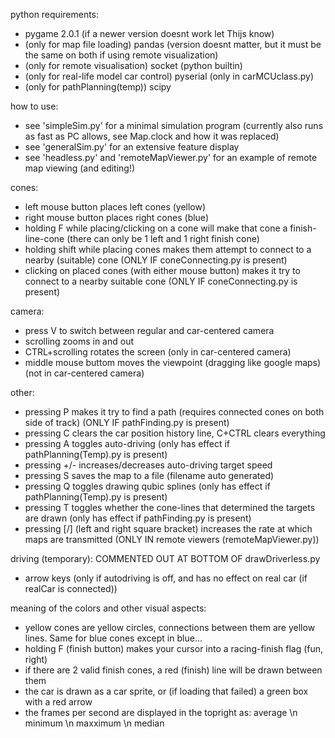 python requirements:
- pygame 2.0.1 (if a newer version doesnt work let Thijs know)
- (only for map file loading) pandas (version doesnt matter, but it must be the same on both if using remote visualization)
- (only for remote visualisation) socket (python builtin)
- (only for real-life model car control) pyserial (only in carMCUclass.py)
- (only for pathPlanning(temp)) scipy

how to use: <br/>
- see 'simpleSim.py' for a minimal simulation program (currently also runs as fast as PC allows, see Map.clock and how it was replaced)
- see 'generalSim.py' for an extensive feature display
- see 'headless.py' and 'remoteMapViewer.py' for an example of remote map viewing (and editing!)

cones:
- left mouse button places left cones (yellow)
- right mouse button places right cones (blue)
- holding F while placing/clicking on a cone will make that cone a finish-line-cone (there can only be 1 left and 1 right finish cone)
- holding shift while placing cones makes them attempt to connect to a nearby (suitable) cone (ONLY IF coneConnecting.py is present)
- clicking on placed cones (with either mouse button) makes it try to connect to a nearby suitable cone (ONLY IF coneConnecting.py is present)

camera:
- press V to switch between regular and car-centered camera
- scrolling zooms in and out
- CTRL+scrolling rotates the screen (only in car-centered camera)
- middle mouse buttom moves the viewpoint (dragging like google maps) (not in car-centered camera)

other:
- pressing P makes it try to find a path (requires connected cones on both side of track) (ONLY IF pathFinding.py is present)
- pressing C clears the car position history line, C+CTRL clears everything
- pressing A toggles auto-driving (only has effect if pathPlanning(Temp).py is present)
- pressing +/- increases/decreases auto-driving target speed
- pressing S saves the map to a file (filename auto generated)
- pressing Q toggles drawing qubic splines (only has effect if pathPlanning(Temp).py is present)
- pressing T toggles whether the cone-lines that determined the targets are drawn (only has effect if pathFinding.py is present)
- pressing [/] (left and right square bracket) increases the rate at which maps are transmitted (ONLY IN remote viewers (remoteMapViewer.py))

driving (temporary): COMMENTED OUT AT BOTTOM OF drawDriverless.py
- arrow keys (only if autodriving is off, and has no effect on real car (if realCar is connected))


meaning of the colors and other visual aspects: <br/>
- yellow cones are yellow circles, connections between them are yellow lines. Same for blue cones except in blue...
- holding F (finish button) makes your cursor into a racing-finish flag (fun, right)
- if there are 2 valid finish cones, a red (finish) line will be drawn between them
- the car is drawn as a car sprite, or (if loading that failed) a green box with a red arrow
- the frames per second are displayed in the topright as: average \n minimum \n maxximum \n median
